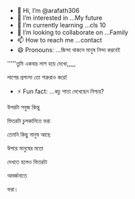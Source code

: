 - 👋 Hi, I’m @arafath306
- 👀 I’m interested in ...My future
- 🌱 I’m currently learning ...cls 10
- 💞️ I’m looking to collaborate on ...Family 
- 📫 How to reach me ...contact 
- 😄 Pronouns: ...জিন্দা থাকলে মানুষ নিন্দা করবেই

'''''তুমি একবার লাশ হয়ে দেখো,,,,,

লাশের প্রশংসা তো শত্রুরাও করে!


- ⚡ Fun fact: ...কচু পাতা দেখেছেন নিশ্চয়?

উপরটা সবুজ কিন্তু

ভিতরটা চুলকানিতে ভরা

তেমনি কিছু মানুষ আছে

উপরে মানুষের মতো

দেখতে হলেও ভিতরটা

আবর্জনাতে

 ভরা।

<!---
arafath306/arafath306 is a ✨ special ✨ repository because its `README.md` (this file) appears on your GitHub profile.
You can click the Preview link to take a look at your changes
--->
